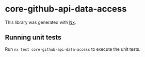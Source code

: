 # core-github-api-data-access

This library was generated with [Nx](https://nx.dev).

## Running unit tests

Run `nx test core-github-api-data-access` to execute the unit tests.

